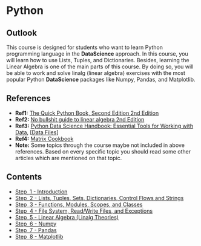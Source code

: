 # Python

## Outlook
This course is designed for students who want to learn Python programming language in the **DataScience** approach. In this course, you will learn how to use Lists, Tuples, and Dictionaries. Besides, learning the Linear Algebra is one of the main parts of this course. By doing so, you will be able to work and solve linalg (linear algebra) exercises with the most popular Python **DataScience** packages like Numpy, Pandas, and Matplotlib.

## References
- **Ref1:** [The Quick Python Book, Second Edition 2nd Edition](https://www.amazon.com/Quick-Python-Book-Second/dp/193518220X)
- **Ref2:** [No bullshit guide to linear algebra 2nd Edition](https://www.amazon.com/No-bullshit-guide-linear-algebra/dp/0992001021)
- **Ref3:** [Python Data Science Handbook: Essential Tools for Working with Data](https://www.amazon.com/Python-Data-Science-Handbook-Essential/dp/1491912057), [[Data Files](https://github.com/jakevdp/PythonDataScienceHandbook/tree/master/notebooks/data)]
- **Ref4:** [Matrix Cookbook](https://www.math.uwaterloo.ca/~hwolkowi/matrixcookbook.pdf)
- **Note:** Some topics through the course maybe not included in above references. Based on every specific topic you should read some other articles which are mentioned on that topic. 

## Contents 

- [Step &nbsp;1 - Introduction](01-Introduction.md)
- [Step &nbsp;2 - Lists, Tuples, Sets, Dictionaries, Control Flows and Strings](02-Lists-Tuples-Sets-Dictionaries-ControlFlows-Strings.md)
- [Step &nbsp;3 - Functions, Modules, Scopes, and Classes](03-Functions-Modules-Scopes-Classes.md)
- [Step &nbsp;4 - File System, Read/Write Files, and Exceptions](04-FileSystem-ReadAndWriteFiles-Exceptions.md)
- [Step &nbsp;5 - Linear Algebra (Linalg Theories)](05-LinearAlgebra.md)
- [Step &nbsp;6 - Numpy](06-Numpy.md)
- [Step &nbsp;7 - Pandas](07-Pandas.md)
- [Step &nbsp;8 - Matplotlib](08-Matplotlib.md)


